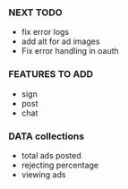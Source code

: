 ### NEXT TODO

- fix error logs
- add alt for ad images
- Fix error handling in oauth

### FEATURES TO ADD

- sign
- post
- chat

### DATA collections

- total ads posted
- rejecting percentage
- viewing ads
